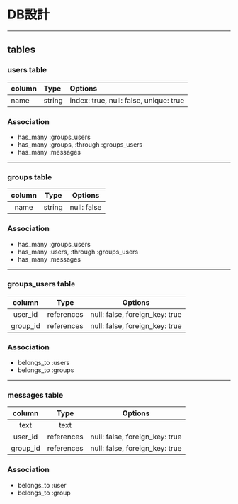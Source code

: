 # DB設計
***
## tables
### users table
| column           | Type         | Options                                  |
|:-----------------|:-------------|:-----------------------------------------|
| name             | string       | index: true, null: false, unique: true   |
### Association
* has_many :groups_users
* has_many :groups, :through :groups_users
* has_many :messages
***
### groups table
| column           | Type         | Options                                  |
|:----------------:|:------------:|:----------------------------------------:|
| name             | string       | null: false                              |
### Association
* has_many :groups_users
* has_many :users, :through :groups_users
* has_many :messages
***
### groups_users table
| column           | Type         | Options                                  |
|:----------------:|:------------:|:----------------------------------------:|
| user_id          | references   | null: false, foreign_key: true           |
| group_id         | references   | null: false, foreign_key: true           |
### Association
* belongs_to :users
* belongs_to :groups
***
### messages table
| column           | Type         | Options                                  |
|:----------------:|:------------:|:----------------------------------------:|
| text             | text         |                                          |
| user_id          | references   | null: false, foreign_key: true           |
| group_id         | references   | null: false, foreign_key: true           |
### Association
* belongs_to :user
* belongs_to :group
